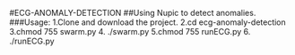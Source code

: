 #ECG-ANOMALY-DETECTION
##Using Nupic to detect anomalies.
###Usage:
1.Clone and download the project.
2.cd ecg-anomaly-detection
3.chmod 755 swarm.py
4. ./swarm.py
5.chmod 755 runECG.py
6. ./runECG.py

